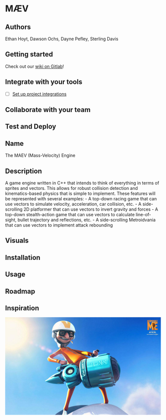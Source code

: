 # MÆV

## Authors
Ethan Hoyt, Dawson Ochs, Dayne Pefley, Sterling Davis

## Getting started
Check out our [wiki on Gitlab](https://repo.cse.taylor.edu/dpefley/maev/-/wikis/home)!

## Integrate with your tools
- [ ] [Set up project integrations](https://repo.cse.taylor.edu/dpefley/maev/-/settings/integrations)

## Collaborate with your team

## Test and Deploy

## Name
The MAEV (Mass-Velocity) Engine

## Description
A game engine written in C++ that intends to think of everything in terms of sprites and vectors. This allows for robust collision detection and kinematics-based physics that is simple to implement.
These features will be represented with several examples:
	- A top-down racing game that can use vectors to simulate velocity, acceleration, car collision, etc.
	- A side-scrolling 2D platformer that can use vectors to invert gravity and forces
	- A top-down stealth-action game that can use vectors to calculate line-of-sight, bullet trajectory and reflections, etc.
	- A side-scrolling Metroidvania that can use vectors to implement attack rebounding

## Visuals

## Installation

## Usage

## Roadmap

## Inspiration
![](inspiration.jpg)
